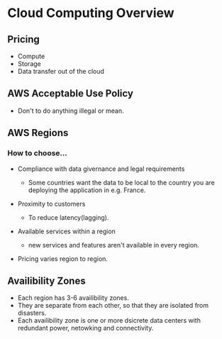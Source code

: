 # Cloud Computing Overview

## Pricing

- Compute
- Storage
- Data transfer out of the cloud

## AWS Acceptable Use Policy

- Don't to do anything illegal or mean.

## AWS Regions

### How to choose...

- Compliance with data givernance and legal requirements
  - Some countries want the data to be local to the country you are deploying the application in e.g. France.

- Proximity to customers
  - To reduce latency(lagging).

- Available services within a region
  - new services and features aren't available in every region.

- Pricing varies region to region.

## Availibility Zones

- Each region has 3-6 availibility zones.
- They are separate from each other, so that they are isolated from disasters.
- Each availibility zone is one or more dsicrete data centers with redundant power, netowking and connectivity.



